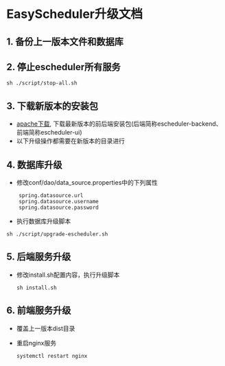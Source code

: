 
# EasyScheduler升级文档

## 1. 备份上一版本文件和数据库

## 2. 停止escheduler所有服务

 `sh ./script/stop-all.sh`

## 3. 下载新版本的安装包

- [apache下载](#), 下载最新版本的前后端安装包(后端简称escheduler-backend、前端简称escheduler-ui)
- 以下升级操作都需要在新版本的目录进行

## 4. 数据库升级
- 修改conf/dao/data_source.properties中的下列属性

```
    spring.datasource.url
    spring.datasource.username
    spring.datasource.password
```

- 执行数据库升级脚本

`sh ./script/upgrade-escheduler.sh`

## 5. 后端服务升级

- 修改install.sh配置内容，执行升级脚本
  
  `sh install.sh`

## 6. 前端服务升级
- 覆盖上一版本dist目录
- 重启nginx服务
  
    `systemctl restart nginx`
